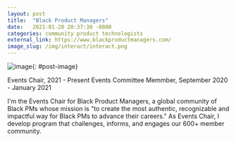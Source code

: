 ```yaml
---
layout: post
title:  "Black Product Managers"
date:   2021-01-20 20:37:30 -0800
categories: community product technologists
external_link: https://www.blackproductmanagers.com/
image_slug: /img/interact/interact.png
---
```


![image]({{site.url}}/img/bpm/bpm.png){: #post-image}

Events Chair, 2021 - Present
Events Committee Memmber, September 2020 - January 2021

I'm the Events Chair for Black Product Managers, a global community of Black PMs whose mission is "to create the most authentic, recognizable and impactful way for Black PMs to advance their careers." As Events Chair, I develop program that challenges, informs, and engages our 600+ member community. 